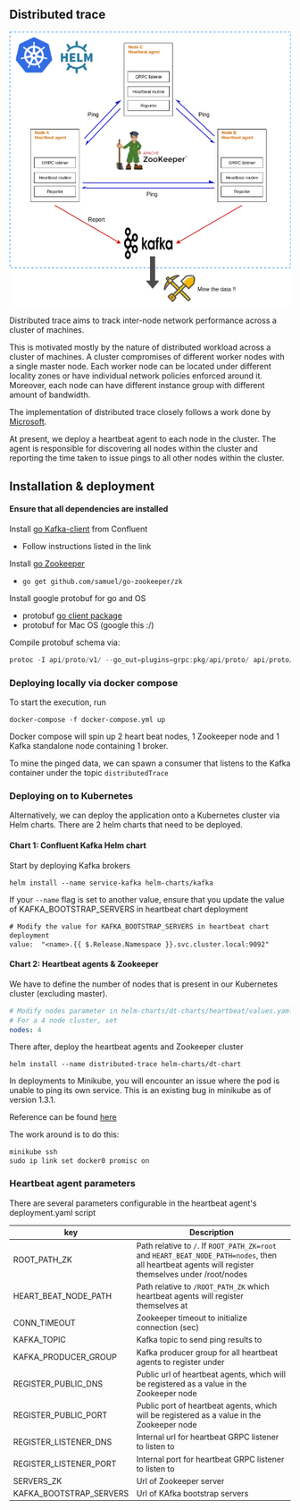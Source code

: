 ## Distributed trace
![](pictures/diagram.png)

Distributed trace aims to track inter-node network performance across a cluster of machines.

This is motivated mostly by the nature of distributed workload across a cluster of machines.
A cluster compromises of different worker nodes with a single master node.
Each worker node can be located under different locality zones or have individual network policies enforced around it.
Moreover, each node can have different instance group with different amount of bandwidth.

The implementation of distributed trace closely follows a work done by [Microsoft](https://conferences.sigcomm.org/sigcomm/2015/pdf/papers/p139.pdf).

At present, we deploy a heartbeat agent to each node in the cluster. The agent is responsible for discovering all nodes within the cluster and reporting the time taken to issue pings to all other nodes within the cluster.

## Installation & deployment
#### Ensure that all dependencies are installed 
Install [go Kafka-client](https://github.com/confluentinc/confluent-kafka-go) from Confluent 
- Follow instructions listed in the link

Install [go Zookeeper](https://godoc.org/github.com/samuel/go-zookeeper/zk)
- ```go get github.com/samuel/go-zookeeper/zk```

Install google protobuf for go and OS
- protobuf [go client package](https://github.com/golang/protobuf)
- protobuf for Mac OS (google this :/)

Compile protobuf schema via: 
```go
protoc -I api/proto/v1/ --go_out=plugins=grpc:pkg/api/proto/ api/proto/v1/messages.proto
```

### Deploying locally via docker compose
To start the execution, run 
```shell script
docker-compose -f docker-compose.yml up
```

Docker compose will spin up 2 heart beat nodes, 1 Zookeeper node and 1 Kafka standalone node containing 1 broker.

To mine the pinged data, we can spawn a consumer that listens to the Kafka container under the topic `distributedTrace`

### Deploying on to Kubernetes
Alternatively, we can deploy the application onto a Kubernetes cluster via Helm charts.
There are 2 helm charts that need to be deployed.

#### Chart 1: Confluent Kafka Helm chart
Start by deploying Kafka brokers
```shell script
helm install --name service-kafka helm-charts/kafka
```

If your `--name` flag is set to another value, ensure that you update the value of KAFKA_BOOTSTRAP_SERVERS in heartbeat chart deployment
```shell script
# Modify the value for KAFKA_BOOTSTRAP_SERVERS in heartbeat chart deployment
value:  "<name>.{{ $.Release.Namespace }}.svc.cluster.local:9092"
```

#### Chart 2: Heartbeat agents & Zookeeper
We have to define the number of nodes that is present in our Kubernetes cluster (excluding master).

```yaml
# Modify nodes parameter in helm-charts/dt-charts/heartbeat/values.yaml 
# For a 4 node cluster, set
nodes: 4
```

There after, deploy the heartbeat agents and Zookeeper cluster
``` shell script
helm install --name distributed-trace helm-charts/dt-chart
```

In deployments to Minikube, you will encounter an issue where the pod is unable to ping its own service. 
This is an existing bug in minikube as of version 1.3.1.

Reference can be found [here](https://github.com/kubernetes/minikube/issues/1568) 

The work around is to do this:
```shell script
minikube ssh
sudo ip link set docker0 promisc on
```

### Heartbeat agent parameters
There are several parameters configurable in the heartbeat agent's deployment.yaml script

| key | Description |
| ------------- | ------------- |
| ROOT_PATH_ZK              | Path relative to `/`. If `ROOT_PATH_ZK=root` and `HEART_BEAT_NODE_PATH=nodes`, then all heartbeat agents will register themselves under /root/nodes |
| HEART_BEAT_NODE_PATH      | Path relative to `/ROOT_PATH_ZK` which heartbeat agents will register themselves at |
| CONN_TIMEOUT              | Zookeeper timeout to initialize connection (sec) |
| KAFKA_TOPIC               | Kafka topic to send ping results to |
| KAFKA_PRODUCER_GROUP      | Kafka producer group for all heartbeat agents to register under |
| REGISTER_PUBLIC_DNS       | Public url of heartbeat agents, which will be registered as a value in the Zookeeper node |
| REGISTER_PUBLIC_PORT      | Public port of heartbeat agents, which will be registered as a value in the Zookeeper node |
| REGISTER_LISTENER_DNS     | Internal url for heartbeat GRPC listener to listen to |
| REGISTER_LISTENER_PORT    | Internal port for heartbeat GRPC listener to listen to |
| SERVERS_ZK                | Url of Zookeeper server |
| KAFKA_BOOTSTRAP_SERVERS   | Url of KAfka bootstrap servers |
